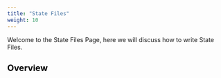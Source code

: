 ```yaml
---
title: "State Files"
weight: 10
---
```


Welcome to the State Files Page, here we will discuss how to write State Files. 

<h1 style="color:black;font-size:20px;">Overview</h1>
